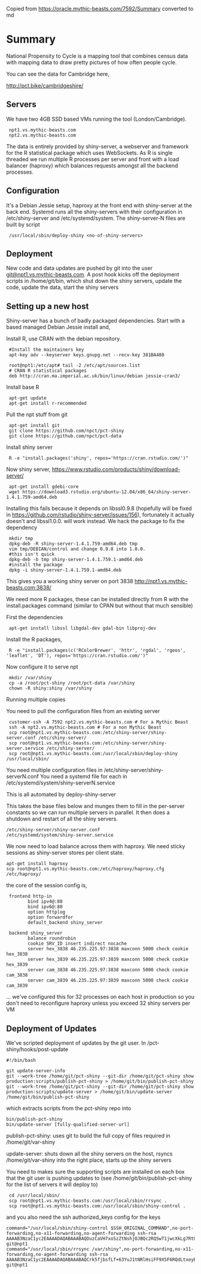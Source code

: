 Copied from https://oracle.mythic-beasts.com/7592/Summary converted to md

# Summary

National Propensity to Cycle is a mapping tool that combines census data with mapping data
to draw pretty pictures of how often people cycle.

You can see the data for Cambridge here,

http://pct.bike/cambridgeshire/


## Servers

We have two 4GB SSD based VMs running the tool (London/Cambridge).

```
 npt1.vs.mythic-beasts.com
 npt2.vs.mythic-beasts.com
```

The data is entirely provided by shiny-server, a webserver and framework for the R statistical package which uses WebSockets.  As R is single threaded we run multiple R processes per server and front with a load balancer (haproxy) which balances requests amongst all the backend processes.


## Configuration

It's a Debian Jessie setup, haproxy at the front end with shiny-server at the back end. Systemd runs all the shiny-servers with their configuration in /etc/shiny-server and /etc/systemd/system. The shiny-server-N files are built by script
```
 /usr/local/sbin/deploy-shiny <no-of-shiny-servers>
```

## Deployment

New code and data updates are pushed by git into the user git@npt1.vs.mythic-beasts.com. A post hook kicks off the deployment scripts in /home/git/bin, which shut down the shiny servers, update the code, update the data, start the shiny servers

## Setting up a new host

Shiny-server has a bunch of badly packaged dependencies. Start with a based managed Debian Jessie install and,

Install R, use CRAN with the debian repository.

```
 #Install the maintainers key
 apt-key adv --keyserver keys.gnupg.net --recv-key 381BA480

 root@npt1:/etc/apt# tail -2 /etc/apt/sources.list
 # CRAN R statistical packages
 deb http://cran.ma.imperial.ac.uk/bin/linux/debian jessie-cran3/
```

Install base R
```
 apt-get update
 apt-get install r-recommended
```

Pull the npt stuff from git
```
 apt-get install git
 git clone https://github.com/npct/pct-shiny
 git clone https://github.com/npct/pct-data
```

Install shiny server
```
 R -e "install.packages('shiny', repos='https://cran.rstudio.com/')"
```

Now shiny server, https://www.rstudio.com/products/shiny/download-server/
```
 apt-get install gdebi-core
 wget https://download3.rstudio.org/ubuntu-12.04/x86_64/shiny-server-1.4.1.759-amd64.deb
```

Installing this fails because it depends on libssl0.9.8 (hopefully will be fixed in https://github.com/rstudio/shiny-server/issues/156), fortunately it actually doesn't
and libssl1.0.0. will work instead. We hack the package to fix the dependency
```
 mkdir tmp
 dpkg-deb -R shiny-server-1.4.1.759-amd64.deb tmp
 vim tmp/DEBIAN/control and change 0.9.8 into 1.0.0.
 #this isn't quick
 dpkg-deb -b tmp shiny-server-1.4.1.759.1-amd64.deb
 #install the package
 dpkg -i shiny-server-1.4.1.759.1-amd64.deb
```

This gives you a working shiny server on port 3838
 http://npt1.vs.mythic-beasts.com:3838/

We need more R packages, these can be installed directly from R with the install.packages command (similar to CPAN but without that much sensible)

First the dependencies
```
 apt-get install libssl libgdal-dev gdal-bin libproj-dev
```

Install the R packages,
```
 R -e "install.packages(c('RColorBrewer', 'httr', 'rgdal', 'rgeos', 'leaflet', 'DT'), repos='https://cran.rstudio.com/')"
```

Now configure it to serve npt

```
 mkdir /var/shiny
 cp -a /root/pct-shiny /root/pct-data /var/shiny
 chown -R shiny:shiny /var/shiny
```

Running multiple copies


You need to pull the configuration files from an existing server
```
 customer-ssh -A 7592 npt2.vs.mythic-beasts.com # For a Mythic Beast
 ssh -A npt2.vs.mythic-beasts.com # For a non Mythic Beast
 scp root@npt1.vs.mythic-beasts.com:/etc/shiny-server/shiny-server.conf /etc/shiny-server/
 scp root@npt1.vs.mythic-beasts.com:/etc/shiny-server/shiny-server.service /etc/shiny-server/
 scp root@npt1.vs.mythic-beasts.com:/usr/local/sbin/deploy-shiny /usr/local/sbin/
```

You need multiple configuration files in /etc/shiny-server/shiny-serverN.conf
You need a systemd file for each in /etc/systemd/system/shiny-serverN.service

This is all automated by deploy-shiny-server <number-of-servers>

This takes the base files below and munges them to fill in the per-server constants so we can
run multiple servers in parallel. It then does a shutdown and restart of all the shiny servers.
```
/etc/shiny-server/shiny-server.conf
/etc/systemd/system/shiny-server.service
```


We now need to load balance across them with haproxy. We need sticky sessions as shiny-server stores per client state.

```
apt-get install haproxy
scp root@npt1.vs.mythic-beasts.com:/etc/haproxy/haproxy.cfg /etc/haproxy/
```

the core of the session config is,

```
 frontend http-in
        bind ipv4@:80
        bind ipv6@:80
        option httplog
        option forwardfor
        default_backend shiny_server

 backend shiny_server
        balance roundrobin
        cookie SRV_ID insert indirect nocache
        server hex_3838 46.235.225.97:3838 maxconn 5000 check cookie hex_3838
        server hex_3839 46.235.225.97:3839 maxconn 5000 check cookie hex_3839
        server cam_3838 46.235.225.97:3838 maxconn 5000 check cookie cam_3838
        server cam_3839 46.235.225.97:3839 maxconn 5000 check cookie cam_3839
```

... we've configured this for 32 processes on each host in production so you don't need to reconfigure haproxy unless you exceed 32 shiny servers per VM

## Deployment of Updates

We've scripted deployment of updates by the git user.  In /pct-shiny/hooks/post-update
```
#!/bin/bash

git update-server-info
git --work-tree /home/git/pct-shiny --git-dir /home/git/pct-shiny show production:scripts/publish-pct-shiny > /home/git/bin/publish-pct-shiny
git --work-tree /home/git/pct-shiny --git-dir /home/git/pct-shiny show production:scripts/update-server > /home/git/bin/update-server
/home/git/bin/publish-pct-shiny
```

which extracts scripts from the pct-shiny repo into

```
bin/publish-pct-shiny
bin/update-server [fully-qualified-server-url]
```

publish-pct-shiny: uses git to build the full copy of files required in /home/git/var-shiny

update-server: shuts down all the shiny servers on the host, rsyncs /home/git/var-shiny into the right place, starts up the shiny servers

You need to makes sure the supporting scripts are installed on each box that the git user is pushing updates to (see /home/git/bin/publish-pct-shiny for the list of servers it will deploy to)

```
 cd /usr/local/sbin/
 scp root@npt1.vs.mythic-beasts.com:/usr/local/sbin/rrsync .
 scp root@npt1.vs.mythic-beasts.com:/usr/local/sbin/shiny-control .
```

and you also need the ssh authorized_keys config for the keys

```
command="/usr/local/sbin/shiny-control $SSH_ORIGINAL_COMMAND",no-port-forwarding,no-x11-forwarding,no-agent-forwarding ssh-rsa AAAAB3NzaC1yc2EAAAADAQABAAABAQDuzCaVH7xoSzZtNshjOJBQc2RQSwT1jwcXkLg7RtQUHJI42NTtM5jewDdWChkyUAoZKzZMfBh9IndjEdqirYoGHAcujSfZBvarwrlYmhtS+Ip3lfDybyzMUsUquHO7vw08dZByyT3Nl7Ner7Tcn1CBhgDSl8w1NDdtTz81eLyIPTMlx7v9XLcwG5XcixR1iVsk3tFoz7Mgig1CR0cfmAhKOq92Dlfoe7RHGyXjo+CiTQ+VLFL+PgwpIGG+CkDlCSqpN4lDxgcVZbPF0jzZHD1SvNPKVALCuLZDWSdGh4XyENObDLk5YThjY3yudIA49t0VcViQM3uV6+jEwqBBJ2E9 git@npt1
command="/usr/local/sbin/rrsync /var/shiny",no-port-forwarding,no-x11-forwarding,no-agent-forwarding ssh-rsa AAAAB3NzaC1yc2EAAAADAQABAAABAQCrk5fjbsfLf+63YuJ1tNRlHsiFF9X5F6RQdLtxeyB18xJnxUjLW82fwqRGIwGpYH0i2yTX941hEq2NFmvfsqCgZMK+H7zkLlBulXTo5CShVbGnuZg3/ZrSDKR9QlpgYKH06R8LCEwi83FpT2Uyq1zdBVwIDFLexUVwOi4MqMfatN7xTgDYBECbcpJS2pJonkkwRWXGVKu8KYw1uyotUd3elBVKiwNzeMIiLGPP9bx3yQL4mfwTtAaxr9YWRUAE26dkD5yrt/HH2bPYrsTxlbJm79Cd5zwJjXjJRbdurk2h8pWOqyALopAuL1xrTeoyaYlXnwBWcDJYLyjcTjydanYN git@npt1
```
